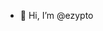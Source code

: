 - 👋 Hi, I’m @ezypto

<!---
ezypto/ezypto is a ✨ special ✨ repository because its `README.md` (this file) appears on your GitHub profile.
You can click the Preview link to take a look at your changes.
--->
